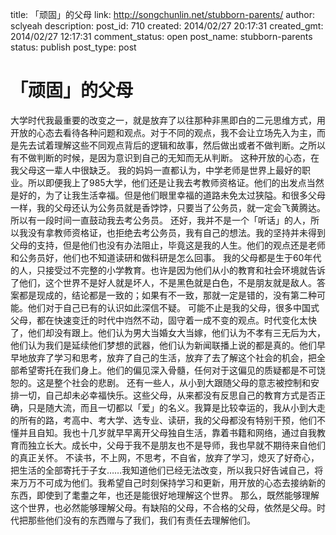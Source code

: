 title: 「顽固」的父母
link: http://songchunlin.net/stubborn-parents/
author: sclyeah
description: 
post_id: 710
created: 2014/02/27 20:17:31
created_gmt: 2014/02/27 12:17:31
comment_status: open
post_name: stubborn-parents
status: publish
post_type: post

# 「顽固」的父母

大学时代我最重要的改变之一，就是放弃了以往那种非黑即白的二元思维方式，用开放的心态去看待各种问题和观点。对于不同的观点，我不会让立场先入为主，而是先去试着理解这些不同观点背后的逻辑和故事，然后做出或者不做判断。之所以有不做判断的时候，是因为意识到自己的无知而无从判断。 这种开放的心态，在我父母这一辈人中很缺乏。 我的妈妈一直都认为，中学老师是世界上最好的职业。所以即便我上了985大学，他们还是让我去考教师资格证。他们的出发点当然是好的，为了让我生活幸福。但是他们眼里幸福的道路未免太过狭隘。和很多父母一样，我的父母还认为公务员就是香饽饽，只要当了公务员，就一定会飞黄腾达。所以有一段时间一直鼓动我去考公务员。 还好，我并不是一个「听话」的人，所以我没有拿教师资格证，也拒绝去考公务员，我有自己的想法。我的坚持并未得到父母的支持，但是他们也没有办法阻止，毕竟这是我的人生。他们的观点还是老师和公务员好，他们也不知道读研和做科研是怎么回事。 我的父母都是生于60年代的人，只接受过不完整的小学教育。也许是因为他们从小的教育和社会环境就告诉了他们，这个世界不是好人就是坏人，不是黑色就是白色，不是朋友就是敌人。答案都是现成的，结论都是一致的；如果有不一致，那就一定是错的，没有第二种可能。他们对于自己已有的认识如此深信不疑。 可能不止是我的父母，很多中国式父母，都在快速变迁的时代中岿然不动，固守着一成不变的观点。时代变化太快了，他们却没有跟上。他们认为男大当婚女大当嫁，他们认为不孝有三无后为大，他们认为我们是延续他们梦想的武器，他们认为新闻联播上说的都是真的。他们早早地放弃了学习和思考，放弃了自己的生活，放弃了去了解这个社会的机会，把全部希望寄托在我们身上。他们的偏见深入骨髓，任何对于这偏见的质疑都是不可饶恕的。这是整个社会的悲剧。 还有一些人，从小到大跟随父母的意志被控制和安排一切，自己却未必幸福快乐。这些父母，从来都没有反思自己的教育方式是否正确，只是随大流，而且一切都以「爱」的名义。我算是比较幸运的，我从小到大走的所有的路，考高中、考大学、选专业、读研，我的父母都没有特别干预，他们不懂并且自知。我也十几岁就早早离开父母独自生活，靠着书籍和网络，通过自我教育而独立长大。成长中，父母于我不是朋友也不是导师，我也早就不期待来自他们的真正关怀。 不读书，不上网，不思考，不自省，放弃了学习，熄灭了好奇心，把生活的全部寄托于子女……我知道他们已经无法改变，所以我只好告诫自己，将来万万不可成为他们。我希望自己时刻保持学习和更新，用开放的心态去接纳新的东西，即使到了耄耋之年，也还是能很好地理解这个世界。 那么，既然能够理解这个世界，也必然能够理解父母。有缺陷的父母，不合格的父母，依然是父母。时代把那些他们没有的东西赠与了我们，我们有责任去理解他们。